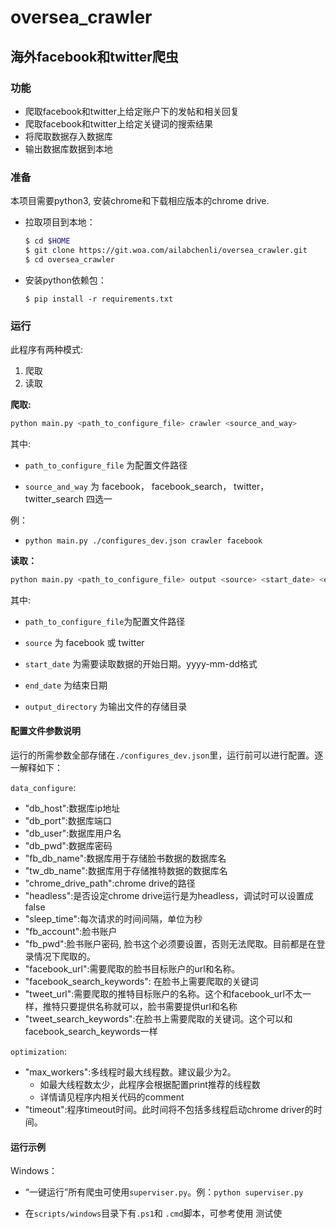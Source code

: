 # oversea_crawler

## 海外facebook和twitter爬虫

### 功能

- 爬取facebook和twitter上给定账户下的发帖和相关回复
- 爬取facebook和twitter上给定关键词的搜索结果
- 将爬取数据存入数据库
- 输出数据库数据到本地


### 准备
本项目需要python3, 安装chrome和下载相应版本的chrome drive.

- 拉取项目到本地：

  ```bash
  $ cd $HOME
  $ git clone https://git.woa.com/ailabchenli/oversea_crawler.git
  $ cd oversea_crawler
  ```

- 安装python依赖包：
  
    `$ pip install -r requirements.txt`


### 运行

此程序有两种模式:

1. 爬取
2. 读取

**爬取:**

```python
python main.py <path_to_configure_file> crawler <source_and_way>
```

其中:

- `path_to_configure_file` 为配置文件路径

- `source_and_way` 为 facebook， facebook_search， twitter， twitter_search 四选一

例：

- `python main.py ./configures_dev.json crawler facebook`

**读取：**

```python
python main.py <path_to_configure_file> output <source> <start_date> <end_date> <output_directory>
```

其中:

- `path_to_configure_file`为配置文件路径

- `source` 为 facebook 或 twitter
- `start_date` 为需要读取数据的开始日期。yyyy-mm-dd格式
- `end_date` 为结束日期
- `output_directory` 为输出文件的存储目录

#### 配置文件参数说明

运行的所需参数全部存储在`./configures_dev.json`里，运行前可以进行配置。逐一解释如下：

`data_configure`:

- "db_host":数据库ip地址
- "db_port":数据库端口
- "db_user":数据库用户名
- "db_pwd":数据库密码
- "fb_db_name":数据库用于存储脸书数据的数据库名
- "tw_db_name":数据库用于存储推特数据的数据库名
- "chrome_drive_path":chrome drive的路径
- "headless":是否设定chrome drive运行是为headless，调试时可以设置成false
- "sleep_time":每次请求的时间间隔，单位为秒
- "fb_account":脸书账户
- "fb_pwd":脸书账户密码, 脸书这个必须要设置，否则无法爬取。目前都是在登录情况下爬取的。
- "facebook_url":需要爬取的脸书目标账户的url和名称。
- "facebook_search_keywords": 在脸书上需要爬取的关键词
- "tweet_url":需要爬取的推特目标账户的名称。这个和facebook_url不太一样，推特只要提供名称就可以，脸书需要提供url和名称
- "tweet_search_keywords":在脸书上需要爬取的关键词。这个可以和facebook_search_keywords一样

`optimization`:

- "max_workers":多线程时最大线程数。建议最少为2。
  - 如最大线程数太少，此程序会根据配置print推荐的线程数
  - 详情请见程序内相关代码的comment
- "timeout":程序timeout时间。此时间将不包括多线程启动chrome driver的时间。

#### 运行示例

Windows：

- “一键运行”所有爬虫可使用`superviser.py`。例：`python superviser.py`

- 在`scripts/windows`目录下有`.ps1`和 `.cmd`脚本，可参考使用
测试使
